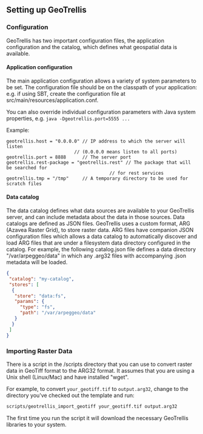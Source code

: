 ## Setting up GeoTrellis 

### Configuration
GeoTrellis has two important configuration files, the application
configuration and the catalog, which defines what geospatial data
is available.

#### Application configuration

The main application configuration allows a variety of system parameters to be set.
The configuration file should be on the classpath of your application: e.g. if using
SBT, create the configuration file at src/main/resources/application.conf.

You can also override individual configuration parameters with Java system properties, e.g.
``java -Dgeotrellis.port=5555 ...``

Example:

```
geotrellis.host = "0.0.0.0" // IP address to which the server will listen
                         // (0.0.0.0 means listen to all ports)
geotrellis.port = 8888      // The server port 
geotrellis.rest-package = "geotrellis.rest" // The package that will be searched for
                                      // for rest services
geotrellis.tmp = "/tmp"     // A temporary directory to be used for scratch files
```

#### Data catalog

The data catalog defines what data sources are available to your GeoTrellis server, and
can include metadata about the data in those sources.  Data catalogs are defined as JSON files.  GeoTrellis uses a custom format, ARG (Azavea Raster Grid), to store raster data.  ARG files have companion JSON configuration files which allows a data catalog to automatically
discover and load ARG files that are under a filesystem data directory configured in the
catalog.  For example, the following catalog.json file defines a data directory "/var/arpeggeo/data" in which any .arg32 files with accompanying .json metadata will be loaded.

```json
{
 "catalog": "my-catalog",
 "stores": [
  {
   "store": "data:fs",
   "params": {
     "type": "fs",
     "path": "/var/arpeggeo/data"
   }
  }
 ]
}
```

### Importing Raster Data

There is a script in the /scripts directory that you can use to convert raster data in
GeoTiff format to the ARG32 format.  It assumes that you are using a Unix shell (Linux/Mac) and have installed "wget".

For example, to convert ```your_geotiff.tif``` to ```output.arg32```, change to the
directory you've checked out the template and run:

```bash
scripts/geotrellis_import_geotiff your_geotiff.tif output.arg32
```

The first time you run the script it will download the necessary GeoTrellis libraries to your
system.

